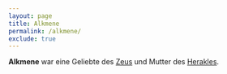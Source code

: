 ```yaml
---
layout: page
title: Alkmene
permalink: /alkmene/
exclude: true
---
```


**Alkmene** war eine Geliebte des [Zeus](/zeus/) und Mutter des [Herakles](/herakles/).

